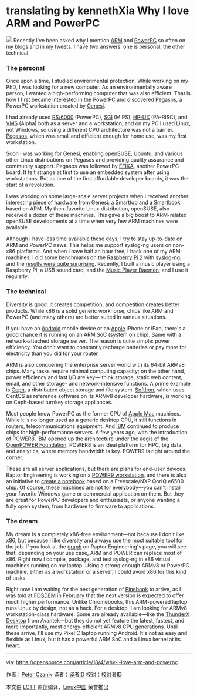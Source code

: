 translating by kennethXia
Why I love ARM and PowerPC
======

![](https://opensource.com/sites/default/files/styles/image-full-size/public/lead-images/desk_clock_job_work.jpg?itok=Nj4fuhl6)
Recently I've been asked why I mention [ARM][1] and [PowerPC][2] so often on my blogs and in my tweets. I have two answers: one is personal, the other technical.

### The personal

Once upon a time, I studied environmental protection. While working on my PhD, I was looking for a new computer. As an environmentally aware person, I wanted a high-performing computer that was also efficient. That is how I first became interested in the PowerPC and discovered [Pegasos][3], a PowerPC workstation created by [Genesi][4].

I had already used [RS/6000][5] (PowerPC), [SGI][6] (MIPS), [HP-UX][7] (PA-RISC), and [VMS][8] (Alpha) both as a server and a workstation, and on my PC I used Linux, not Windows, so using a different CPU architecture was not a barrier. [Pegasos][9], which was small and efficient enough for home use, was my first workstation.

Soon I was working for Genesi, enabling [openSUSE][10], Ubuntu, and various other Linux distributions on Pegasos and providing quality assurance and community support. Pegasos was followed by [EFIKA][11], another PowerPC board. It felt strange at first to use an embedded system after using workstations. But as one of the first affordable developer boards, it was the start of a revolution.

I was working on some large-scale server projects when I received another interesting piece of hardware from Genesi: a [Smarttop][12] and a [Smartbook][13] based on ARM. My then-favorite Linux distribution, openSUSE, also received a dozen of these machines. This gave a big boost to ARM-related openSUSE developments at a time when very few ARM machines were available.

Although I have less time available these days, I try to stay up-to-date on ARM and PowerPC news. This helps me support syslog-ng users on non-x86 platforms. And when I have half an hour free, I hack one of my ARM machines. I did some benchmarks on the [Raspberry Pi 2][14] with [syslog-ng][15], and the [results were quite surprising][16]. Recently, I built a music player using a Raspberry Pi, a USB sound card, and the [Music Player Daemon][17], and I use it regularly.

### The technical

Diversity is good: It creates competition, and competition creates better products. While x86 is a solid generic workhorse, chips like ARM and PowerPC (and many others) are better suited in various situations.

If you have an [Android][18] mobile device or an [Apple][19] iPhone or iPad, there's a good chance it is running on an ARM SoC (system on chip). Same with a network-attached storage server. The reason is quite simple: power efficiency. You don't want to constantly recharge batteries or pay more for electricity than you did for your router.

ARM is also conquering the enterprise server world with its 64-bit ARMv8 chips. Many tasks require minimal computing capacity; on the other hand, power efficiency and fast I/O are key— think storage, static web content, email, and other storage- and network-intensive functions. A prime example is [Ceph][20], a distributed object storage and file system. [SoftIron][21], which uses CentOS as reference software on its ARMv8 developer hardware, is working on Ceph-based turnkey storage appliances.

Most people know PowerPC as the former CPU of [Apple Mac][22] machines. While it is no longer used as a generic desktop CPU, it still functions in routers, telecommunications equipment. And [IBM][23] continued to produce chips for high-performance servers. A few years ago, with the introduction of POWER8, IBM opened up the architecture under the aegis of the [OpenPOWER Foundation][24]. POWER8 is an ideal platform for HPC, big data, and analytics, where memory bandwidth is key. POWER9 is right around the corner.

These are all server applications, but there are plans for end-user devices. Raptor Engineering is working on a [POWER9 workstation][25], and there is also an initiative to [create a notebook][26] based on a Freescale/NXP QorIQ e6500 chip. Of course, these machines are not for everybody—you can't install your favorite Windows game or commercial application on them. But they are great for PowerPC developers and enthusiasts, or anyone wanting a fully open system, from hardware to firmware to applications.

### The dream

My dream is a completely x86-free environment—not because I don't like x86, but because I like diversity and always use the most suitable tool for the job. If you look at the [graph][27] on Raptor Engineering's page, you will see that, depending on your use case, ARM and POWER can replace most of x86. Right now I compile, package, and test syslog-ng in x86 virtual machines running on my laptop. Using a strong enough ARMv8 or PowerPC machine, either as a workstation or a server, I could avoid x86 for this kind of tasks.

Right now I am waiting for the next generation of [Pinebook][28] to arrive, as I was told at [FOSDEM][29] in February that the next version is expected to offer much higher performance. Unlike Chromebooks, this ARM-powered laptop runs Linux by design, not as a hack. For a desktop, I am looking for ARMv8 workstation-class hardware. Some are already available—like the [ThunderX Desktop][30] from Avantek—but they do not yet feature the latest, fastest, and more importantly, most energy-efficient ARMv8 CPU generations. Until these arrive, I'll use my Pixel C laptop running Android. It's not as easy and flexible as Linux, but it has a powerful ARM SoC and a Linux kernel at its heart.

--------------------------------------------------------------------------------

via: https://opensource.com/article/18/4/why-i-love-arm-and-powerpc

作者：[Peter Czanik][a]
译者：[译者ID](https://github.com/译者ID)
校对：[校对者ID](https://github.com/校对者ID)

本文由 [LCTT](https://github.com/LCTT/TranslateProject) 原创编译，[Linux中国](https://linux.cn/) 荣誉推出

[a]:https://opensource.com/users/czanik
[1]:https://en.wikipedia.org/wiki/ARM_architecture
[2]:https://en.wikipedia.org/wiki/PowerPC
[3]:https://genesi.company/products/opendesktop
[4]:https://genesi.company/
[5]:https://en.wikipedia.org/wiki/RS/6000
[6]:https://en.wikipedia.org/wiki/Silicon_Graphics#Workstations
[7]:https://en.wikipedia.org/wiki/HP-UX
[8]:https://en.wikipedia.org/wiki/OpenVMS#Port_to_DEC_Alpha
[9]:https://en.wikipedia.org/wiki/Pegasos
[10]:https://www.opensuse.org/
[11]:https://genesi.company/products/efika/5200b
[12]:https://genesi.company/products/efika
[13]:https://genesi.company/products/smartbook
[14]:https://www.raspberrypi.org/products/raspberry-pi-2-model-b/
[15]:https://syslog-ng.com/open-source-log-management
[16]:https://syslog-ng.com/blog/syslog-ng-raspberry-pi-2/
[17]:https://www.musicpd.org/
[18]:https://www.android.com/
[19]:http://www.apple.com/
[20]:http://ceph.com/
[21]:http://softiron.co.uk/
[22]:https://en.wikipedia.org/wiki/Power_Macintosh
[23]:https://www.ibm.com/us-en/
[24]:http://openpowerfoundation.org/
[25]:https://www.raptorcs.com/TALOSII/
[26]:http://www.powerpc-notebook.org/en/
[27]:https://secure.raptorengineering.com/TALOS/power_advantages.php
[28]:https://www.pine64.org/?page_id=3707
[29]:https://fosdem.org/2018/
[30]:https://www.avantek.co.uk/store/avantek-32-core-cavium-thunderx-arm-desktop.html
